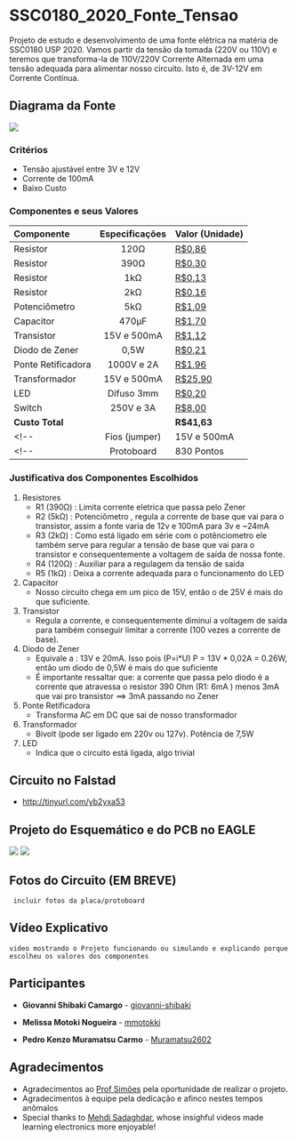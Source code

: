 
# SSC0180_2020_Fonte_Tensao
Projeto de estudo e desenvolvimento de uma fonte elétrica na matéria de SSC0180 USP 2020. Vamos partir da tensão da tomada (220V ou 110V) e teremos que transforma-la de 110V/220V Corrente Alternada em uma tensão adequada para alimentar nosso circuito. Isto é, de 3V-12V em Corrente Contínua.

## Diagrama da Fonte
<img src="images/DiagramaFonte.PNG">

### Critérios
* Tensão ajustável entre 3V e 12V 
* Corrente de 100mA
* Baixo Custo

### Componentes e seus Valores
| Componente        | Especificações      | Valor (Unidade)|
| :---              |     :---:           |          :---  |
| Resistor          | 120Ω                | [R$0,86](https://tinyurl.com/y8pryj5b)         |
| Resistor          | 390Ω                | [R$0,30](https://produto.mercadolivre.com.br/MLB-1008875897-kit-100un-resistores-2w-de-potncia-escolha-1-valor-ohmico-_JM?quantity=1&variation=24614777985#reco_item_pos=0&reco_backend=machinalis-seller-items-pdp&reco_backend_type=low_level&reco_client=vip-seller_items-above&reco_id=10f4f528-f90c-4ae4-a79b-d7bc075436cd)         |
| Resistor          | 1kΩ                 | [R$0,13](https://produto.mercadolivre.com.br/MLB-1399314776-resistor-1k-ohms-100-unidades-_JM?quantity=1#position=1&type=item&tracking_id=52f519e5-730a-499f-b8c5-b95d75cb7d62)         |
| Resistor          | 2kΩ                 | [R$0,16](https://produto.mercadolivre.com.br/MLB-1359755617-100un-resistor-18w-2k-2000-ohms-_JM?quantity=1#position=1&type=item&tracking_id=cfe0aced-991b-46f7-ad48-868c569c5428)         |
| Potenciômetro     | 5kΩ                 | [R$1,09](https://www.baudaeletronica.com.br/potenciometro-linear-de-5k-5000.html)         |
| Capacitor         | 470μF               | [R$1,70](https://produto.mercadolivre.com.br/MLB-845022301-10x-capacitor-eletrolitico-470uf-x-25v-470-uf-470uf-b-_JM?matt_tool=79246729&matt_word&gclid=CjwKCAjw_LL2BRAkEiwAv2Y3Sb3K7a3Tunb33Op9IqjhFXaI9mM8M3F670_AOoe76uXUgjvsgv6zNBoC-swQAvD_BwE&quantity=1)         |
| Transistor        | 15V  e 500mA        | [R$1,12](https://produto.mercadolivre.com.br/MLB-939476869-10x-transistor-2sa1015-a1015-_JM?quantity=1&shippingOptionId=undefined)         |
| Diodo de Zener    | 0,5W                | [R$0,21](https://produto.mercadolivre.com.br/MLB-1395521239-diodo-zener-13v-05w-1n5243-lote-de-100-pecas-_JM?quantity=1#position=1&type=item&tracking_id=d4d209e7-f5b5-459a-9025-ddfa3d9fc5e1)         |
| Ponte Retificadora| 1000V e 2A          | [R$1,96](https://produto.mercadolivre.com.br/MLB-1151520283-ponte-retificadora-2w10-2a-1000v-lote-com-10-pecas-_JM?quantity=1#position=25&type=item&tracking_id=595601ca-7ab7-4d81-a34e-d3e6fc7ebbfb)         |
| Transformador     | 15V e 500mA         | [R$25,90](https://www.filipeflop.com/produto/transformador-trafo-15v-500ma-bivolt/)         |
|LED                | Difuso 3mm          | [R$0,20](https://www.eletrogate.com/led-difuso-3mm-vermelho)    |
|Switch             | 250V e 3A           | [R$8,00](https://tinyurl.com/y9v33gzg)    |
| **Custo Total**   |                     | **R$41,63**        |          
<!-- | Fios (jumper)     | 15V e 500mA         | R$            | -->
<!-- | Protoboard        | 830 Pontos          | R$            | -->
### Justificativa dos Componentes Escolhidos
1. Resistores
    * R1 (390Ω) : Limita corrente eletrica que passa pelo Zener  
    * R2 (5kΩ)  : Potenciômetro , regula a corrente de base que vai para o transistor, assim a fonte varia de 12v e 100mA para 3v e ~24mA
    * R3 (2kΩ)  : Como está ligado em série com o potênciometro ele também serve para regular a tensão de base que vai para o transistor e consequentemente a voltagem de saída de nossa fonte.
    * R4 (120Ω) : Auxiliar para a regulagem da tensão de saída
    * R5 (1kΩ)  : Deixa a corrente adequada para o funcionamento do LED
2. Capacitor
    * Nosso circuito chega em um pico de 15V, então o de 25V é mais do que suficiente.
3. Transistor
    * Regula a corrente, e consequentemente diminui a voltagem de saída para também conseguir limitar a corrente (100 vezes a corrente de base). 
4.  Diodo de Zener
    * Equivale a : 13V e 20mA. Isso pois (P=i*U) P = 13V * 0,02A = 0.26W, então um diodo de 0,5W é mais do que suficiente
    * É importante ressaltar que: a corrente que passa pelo diodo é a corrente que atravessa o resistor 390 Ohm (R1: 6mA ) menos 3mA que vai pro transistor ==> 3mA passando no Zener
5. Ponte Retificadora
    * Transforma AC em DC que sai de nosso transformador
6. Transformador
    * Bivolt (pode ser ligado em 220v ou 127v). Potência de 7,5W
7. LED
    * Indica que o circuito está ligada, algo trivial
<!-- 8. GND
    - O ground faz o escape da energia para um local seguro, por precaução -->
<!-- 8. Fios
    - Conectam os componentes do circuito  -->
<!-- 9. Protoboard
    - Base de construção de circuitos. Escolhida por praticidade, não necessita soldar para conectar componentes do circuito -->

## Circuito no Falstad
* http://tinyurl.com/yb2yxa53

## Projeto do Esquemático e do PCB no EAGLE
<img src="https://ibb.co/4K5x9mC">
<img src="https://ibb.co/gS7Qkrx">

## Fotos do Circuito (EM BREVE)
` incluir fotos da placa/protoboard`

## Vídeo Explicativo
`video mostrando o Projeto funcionando ou simulando e explicando porque escolheu os valores dos componentes`

## Participantes

* **Giovanni Shibaki Camargo** - [giovanni-shibaki](https://github.com/giovanni-shibaki)

* **Melissa Motoki Nogueira**  - [mmotokki](https://github.com/mmotokki)

* **Pedro Kenzo Muramatsu Carmo** - [Muramatsu2602](https://github.com/Muramatsu2602)

## Agradecimentos

* Agradecimentos ao [Prof Simões](https://github.com/simoesusp) pela oportunidade de realizar o projeto.
* Agradecimentos à equipe pela dedicação e afinco nestes tempos anômalos
* Special thanks to [Mehdi Sadaghdar](https://www.youtube.com/watch?v=j4u8fl31sgQ&list=PLr_CZLgMkHeXc_45uIgYutY0m6fqmI5du), whose insighful videos made learning electronics more enjoyable!
